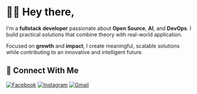 # 🙋‍♂️ Hey there,

I'm a **fullstack developer** passionate about **Open Source**, **AI**, and **DevOps**. I build practical solutions that combine theory with real-world application.

Focused on **growth** and **impact**, I create meaningful, scalable solutions while contributing to an innovative and intelligent future.

## 🌟 Connect With Me

[![Facebook](https://img.shields.io/badge/Facebook-1877F2?style=badge&logo=facebook&logoColor=white)](https://facebook.com/shakibthedev)
[![Instagram](https://img.shields.io/badge/Instagram-E4405F?style=badge&logo=instagram&logoColor=white)](https://instagram.com/shakibthedev)
[![Gmail](https://img.shields.io/badge/Gmail-D14836?style=badge&logo=gmail&logoColor=white)](mailto:leadwithshakib@gmail.com)
<!-- [![LinkedIn](https://img.shields.io/badge/LinkedIn-0077B5?style=badge&logo=linkedin&logoColor=white)](#) -->
<!-- [![Twitter](https://img.shields.io/badge/Twitter-1DA1F2?style=badge&logo=twitter&logoColor=white)](#) -->
<!-- [![Portfolio](https://img.shields.io/badge/Portfolio-FF5722?style=badge&logo=google-chrome&logoColor=white)](#) -->